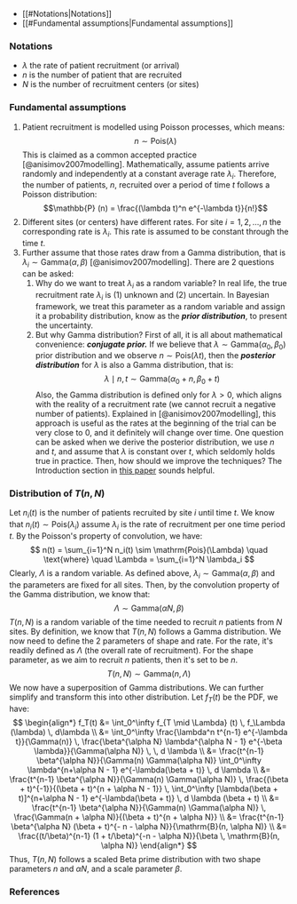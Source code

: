 - [[#Notations|Notations]]
- [[#Fundamental assumptions|Fundamental assumptions]]

### Notations
- $\lambda$ the rate of patient recruitment (or arrival)
- $n$ is the number of patient that are recruited
- $N$ is the number of recruitment centers (or sites)

### Fundamental assumptions
1. Patient recruitment is modelled using Poisson processes, which means: 
	$$n \sim \mathrm{Pois}(\lambda)$$
	This is claimed as a common accepted practice [@anisimov2007modelling]. Mathematically, assume patients arrive randomly and independently at a constant average rate $\lambda_i$. Therefore, the number of patients, $n$, recruited over a period of time $t$ follows a Poisson distribution:
	$$\mathbb{P} (n) = \frac{(\lambda t)^n e^{-\lambda t}}{n!}$$
2. Different sites (or centers) have different rates. For site $i=1,2, \ldots, n$ the corresponding rate is $\lambda_i$. This rate is assumed to be constant through the time $t$.
3. Further assume that those rates draw from a Gamma distribution, that is $\lambda_i \sim \mathrm{Gamma}(\alpha, \beta)$ [@anisimov2007modelling]. There are 2 questions can be asked:
	1. Why do we want to treat $\lambda_i$ as a random variable?
		In real life, the true recruitment rate $\lambda_i$ is (1) unknown and (2) uncertain. In Bayesian framework, we treat this parameter as a random variable and assign it a probability distribution, know as the ***prior distribution***, to present the uncertainty.
	2. But why Gamma distribution?
		First of all, it is all about mathematical convenience: ***conjugate prior.*** If we believe that $\lambda \sim \mathrm{Gamma}(\alpha_0, \beta_0)$ prior distribution and we observe $n \sim \mathrm{Pois}(\lambda t)$, then the ***posterior distribution*** for $\lambda$ is also a Gamma distribution, that is:
		$$\lambda \mid n, t \sim \mathrm{Gamma}(\alpha_0 + n, \beta_0 + t)$$
		Also, the Gamma distribution is defined only for $\lambda > 0$, which aligns with the reality of a recruitment rate (we cannot recruit a negative number of patients). Explained in [@anisimov2007modelling], this approach is useful as the rates at the beginning of the trial can be very close to 0, and it definitely will change over time. One question can be asked when we derive the posterior distribution, we use $n$ and $t$, and assume that $\lambda$ is constant over $t$, which seldomly holds true in practice. Then, how should we improve the techniques? The Introduction section in [this paper]() sounds helpful.


### Distribution of $T(n, N)$
Let $n_i(t)$ is the number of patients recruited by site $i$ until time $t$. We know that $n_i(t) \sim \mathrm{Pois}(\lambda_i)$ assume $\lambda_i$ is the rate of recruitment per one time period $t$. By the Poisson's property of convolution, we have:
$$
n(t) = \sum_{i=1}^N n_i(t) \sim \mathrm{Pois}(\Lambda) \quad 
\text{where} \quad \Lambda = \sum_{i=1}^N \lambda_i
$$
Clearly, $\Lambda$ is a random variable. As defined above, $\lambda_i \sim \mathrm{Gamma}(\alpha, \beta)$ and the parameters are fixed for all sites. Then, by the convolution property of the Gamma distribution, we know that:
$$
\Lambda \sim \mathrm{Gamma}(\alpha N, \beta)
$$
$T(n, N)$ is a random variable of the time needed to recruit $n$ patients from $N$ sites. By definition, we know that $T(n, N)$ follows a Gamma distribution. We now need to define the 2 parameters of shape and rate. For the rate, it's readily defined as $\Lambda$ (the overall rate of recruitment). For the shape parameter, as we aim to recruit $n$ patients, then it's set to be $n$. 
$$T(n, N) \sim \mathrm{Gamma}(n, \Lambda)$$
We now have a superposition of Gamma distributions. We can further simplify and transform this into other distribution. Let $f_T(t)$ be the PDF, we have:
$$
\begin{align*}
f_T(t) &= \int_0^\infty f_{T \mid \Lambda} (t) \, f_\Lambda (\lambda) \, d\lambda \\
&= \int_0^\infty \frac{\lambda^n t^{n-1} e^{-\lambda t}}{\Gamma(n)} \,
\frac{\beta^{\alpha N} \lambda^{\alpha N - 1} e^{-\beta \lambda}}{\Gamma(\alpha N)} \,
\, d \lambda \\
&= \frac{t^{n-1} \beta^{\alpha N}}{\Gamma(n) \Gamma(\alpha N)} \int_0^\infty \lambda^{n+\alpha N - 1} e^{-\lambda(\beta + t)} \, d \lambda \\
&= \frac{t^{n-1} \beta^{\alpha N}}{\Gamma(n) \Gamma(\alpha N)} \, 
\frac{(\beta + t)^{-1}}{(\beta + t)^{n + \alpha N - 1}} \,
\int_0^\infty [\lambda(\beta + t)]^{n+\alpha N - 1} e^{-\lambda(\beta + t)} \, d \lambda (\beta + t) \\
&= \frac{t^{n-1} \beta^{\alpha N}}{\Gamma(n) \Gamma(\alpha N)} \, \frac{\Gamma(n + \alpha N)}{(\beta + t)^{n + \alpha N}} \\
&= \frac{t^{n-1} \beta^{\alpha N} (\beta + t)^{- n - \alpha N}}{\mathrm{B}(n, \alpha N)} \\
&= \frac{(t/\beta)^{n-1} (1 + t/\beta)^{-n - \alpha N}}{\beta \, \mathrm{B}(n, \alpha N)}
\end{align*}
$$
Thus, $T(n, N)$ follows a scaled Beta prime distribution with two shape parameters $n$ and $\alpha N$, and a scale parameter $\beta$.


### References

